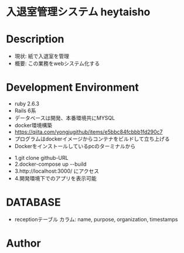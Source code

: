 # 入退室管理システム heytaisho

# Description
* 現状: 紙で入退室を管理
* 概要: この業務をwebシステム化する
​
# Development Environment
* ruby 2.6.3
* Rails 6系
* データベースは開発、本番環境共にMYSQL
* docker環境構築
* https://qiita.com/yongjugithub/items/e5bbc84fcbbb1fd290c7
* プログラムはdockerイメージからコンテナをビルドして立ち上げる
* Dockerをインストールしているpcのターミナルから
- 1.git clone github-URL
- 2.docker-compose up --build
- 3.http://localhost:3000/ にアクセス
- 4.開発環境下でのアプリを表示可能
​
# DATABASE
- receptionテーブル カラム: name, purpose, organization, timestamps

# Author

